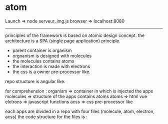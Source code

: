 # atom

Launch => node serveur_img.js
browser => localhost:8080


----------
principles of the framework is based on atomic design concept.
the architecture is a SPA (single page application) principle.

- parent container is organism
- orgnanism is designed with molecules
- the molecules contains atoms
- the interaction is made with electrons
- the css is a owner pre-processor like.

repo structure is angular like.

for comprehension :
organism => container in which is injected the apps
molecules => structure of the apps contains atoms
atoms => html vue
elctrons => javascript functions
acss => css pre-processor like 

each apps are divided in a repo with four files (molecule, atom, electron, acss)
the code structure for the files is :

